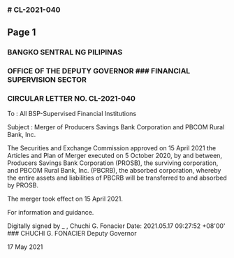 ### # CL-2021-040

## Page 1

### BANGKO SENTRAL NG PILIPINAS

### OFFICE OF THE DEPUTY GOVERNOR ### FINANCIAL SUPERVISION SECTOR

### CIRCULAR LETTER NO. CL-2021-040

To : All BSP-Supervised Financial Institutions

Subject : Merger of Producers Savings Bank Corporation and PBCOM Rural Bank, Inc.

The Securities and Exchange Commission approved on 15 April 2021 the Articles and Plan of Merger executed on 5 October 2020, by and between, Producers Savings Bank Corporation (PROSB), the surviving corporation, and PBCOM Rural Bank, Inc. (PBCRB), the absorbed corporation, whereby the entire assets and liabilities of PBCRB will be transferred to and absorbed by PROSB.

The merger took effect on 15 April 2021.

For information and guidance.

Digitally signed by _ , Chuchi G. Fonacier Date: 2021.05.17 09:27:52 +08'00' ### CHUCHI G. FONACIER Deputy Governor

17 May 2021

